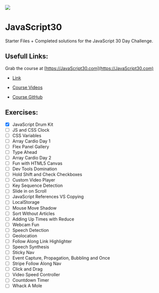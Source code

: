 ![](https://javascript30.com/images/JS3-social-share.png)

# JavaScript30

Starter Files + Completed solutions for the JavaScript 30 Day Challenge.

## Usefull Links:

Grab the course at [https://JavaScript30.com](https://JavaScript30.com)

- [Link](https://courses.wesbos.com/account)

- [Course Videos](https://courses.wesbos.com/account/access/5c89826685f96c03c1e3972e/view/194130650)

- [Course GitHub](https://github.com/wesbos/JavaScript30)

## Exercises:

- [x] JavaScript Drum Kit
- [ ] JS and CSS Clock
- [ ] CSS Variables
- [ ] Array Cardio Day 1
- [ ] Flex Panel Gallery
- [ ] Type Ahead
- [ ] Array Cardio Day 2
- [ ] Fun with HTML5 Canvas
- [ ] Dev Tools Domination
- [ ] Hold Shift and Check Checkboxes
- [ ] Custom Video Player
- [ ] Key Sequence Detection
- [ ] Slide in on Scroll
- [ ] JavaScript References VS Copying
- [ ] LocalStorage
- [ ] Mouse Move Shadow
- [ ] Sort Without Articles
- [ ] Adding Up Times with Reduce
- [ ] Webcam Fun
- [ ] Speech Detection
- [ ] Geolocation
- [ ] Follow Along Link Highlighter
- [ ] Speech Synthesis
- [ ] Sticky Nav
- [ ] Event Capture, Propagation, Bubbling and Once
- [ ] Stripe Follow Along Nav
- [ ] Click and Drag
- [ ] Video Speed Controller
- [ ] Countdown Timer
- [ ] Whack A Mole
